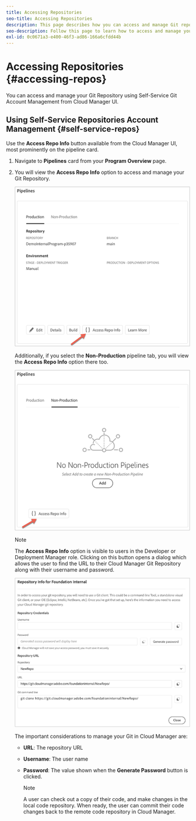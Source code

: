 ```yaml
---
title: Accessing Repositories
seo-title: Accessing Repositories
description: This page describes how you can access and manage Git repository.
seo-description: Follow this page to learn how to access and manage your Git repository.
exl-id: 0c0671a3-e400-46f3-ad86-166a6cfdd44b
---
```

# Accessing Repositories {#accessing-repos}

You can access and manage your Git Repository using Self-Service Git Account Management from Cloud Manager UI.

## Using Self-Service Repositories Account Management {#self-service-repos}

Use the **Access Repo Info** button available from the Cloud Manager UI, most prominently on the pipeline card.

1. Navigate to **Pipelines** card from your **Program Overview** page.

1. You will view the **Access Repo Info** option to access and manage your Git Repository.

   ![](assets/repos/access-repo1.png)

   Additionally, if you select the **Non-Production** pipeline tab, you will view the **Access Repo Info** option there too.

   ![](assets/repos/access-repo-nonprod.png)

   >[!NOTE]
   >The **Access Repo Info** option is visible to users in the Developer or Deployment Manager role. Clicking on this button opens a dialog which allows the user to find the URL to their Cloud Manager Git Repository along with their username and password.

   ![](assets/repos/access-repo-create.png)

   The important considerations to manage your Git in Cloud Manager are:

   * **URL**: The repository URL
   * **Username**: The user name
   * **Password**: The value shown when the **Generate Password** button is clicked.


      >[!NOTE]
      >A user can check out a copy of their code, and make changes in the local code repository. When ready, the user can commit their code changes back to the remote code repository in Cloud Manager.
